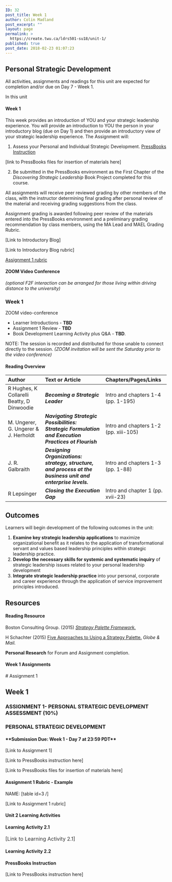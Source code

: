 ```yaml
---
ID: 32
post_title: Week 1
author: Colin Madland
post_excerpt: ""
layout: page
permalink: >
  https://create.twu.ca/ldrs501-su18/unit-1/
published: true
post_date: 2018-02-23 01:07:23
---
```

<h2>Personal Strategic Development</h2>
All activities, assignments and readings for this unit are expected for completion and/or due on Day 7 - Week 1.

In this unit

#### Week 1

This week provides an introduction of YOU and your strategic leadership experience. You will provide an introduction to YOU the person in your introductory blog (due on Day 1) and then provide an introductory view of your strategic leadership experience. The Assignment will:

1. Assess your Personal and Individual Strategic Development. [PressBooks Instruction](https://TWOnline.gitbooks.io/pressbook-resources/content/)

[link to PressBooks files for insertion of materials here]

2. Be submitted in the PressBooks environment as the First Chapter of the _Discovering Strategic Leadership_ Book Project completed for this course.

All assignments will receive peer reviewed grading by other members of the class, with the instructor determining final grading after personal review of the material and receiving grading suggestions from the class.

Assignment grading is awarded following peer review of the materials entered into the PressBooks environment and a preliminary grading recommendation by class members, using the MA Lead and MAEL Grading Rubric.

[Link to Introductory Blog]

[Link to Introductory Blog rubric]

[Assignment 1 rubric](https://create.twu.ca/ldrs501-su18/assignment-1/)

#### ZOOM Video Conference
_(optional F2F interaction can be arranged for those living within driving distance to the university)_

### Week 1

ZOOM video-conference

- Learner Introductions - **TBD**
- Assignment 1 Review - **TBD**
- Book Development Learning Activity plus Q&amp;A - **TBD**.

NOTE: The session is recorded and distributed for those unable to connect directly to the session. _(ZOOM invitation will be sent the Saturday prior to the video conference)_

#### Reading Overview
| **Author** | **Text or Article** | **Chapters/Pages/Links** |
| :--- | :--- | :--- |
| R Hughes, K Collarelli Beatty, D Dinwoodie | _**Becoming a Strategic Leader**_ | Intro and chapters 1-4 (pp. 1-195) |
| M. Ungerer, G. Ungerer &amp; J. Herholdt | _**Navigating Strategic Possibilities: Strategic Formulation and Execution Practices ot Flourish**_ | Intro and chapters 1-2 (pp. xiii-105) |
| J. R. Galbraith | _**Designing Organizations: strategy, structure, and process at the business unit and enterprise levels.**_ | Intro and chapters 1-3 (pp. 1-88) |
| R Lepsinger | _**Closing the Execution Gap**_ | Intro and chapter 1 (pp. xvii-23) |

## Outcomes

Learners will begin development of the following outcomes in the unit:
1. **Examine key strategic leadership applications** to maximize organizational benefit as it relates to the application of transformational servant and values based leadership principles within strategic leadership practice.
2. **Develop the necessary skills for systemic and systematic inquiry** of strategic leadership issues related to your personal leadership development
3. **Integrate strategic leadership practice** into your personal, corporate and career experience through the application of service improvement principles introduced.

## Resources
#### Reading Resource

Boston Consulting Group. (2015) [_Strategy Palette Framework._](http://media-publications.bcg.com/pdf/Your-Strategy-Needs-a-Strategy-chapter-01.pdf)

H Schachter (2015) [Five Approaches to Using a Strategy Palette.](https://www.theglobeandmail.com/report-on-business/careers/management/five-approaches-to-using-a-strategy-palette/article25878353/) _Globe &amp; Mail._

**Personal Research** for Forum and Assignment completion.
<h4>Week 1 Assignments</h4>
# Assignment 1

## **Week 1**

### **ASSIGNMENT 1- PERSONAL STRATEGIC DEVELOPMENT ASSESSMENT (10%)**

### **PERSONAL STRATEGIC DEVELOPMENT**
<h4>**Submission Due: Week 1 - Day 7 at 23:59 PDT**</h4>
[Link to Assignment 1]

[Link to PressBooks instruction here]

[Link to PressBooks files for insertion of materials here]

#### Assignment 1 Rubric - Example

NAME:
[table id=3 /]

[Link to Assignment 1 rubric]

#### Unit 2 Learning Activities
<h4>Learning Activity 2.1</h4>
<span style="float: none;background-color: transparent;color: #333333;cursor: text;font-family: -apple-system,BlinkMacSystemFont,'Segoe UI',Roboto,Oxygen-Sans,Ubuntu,Cantarell,'Helvetica Neue',sans-serif;font-size: 16px;font-style: normal;font-variant: normal;font-weight: 400;letter-spacing: normal;text-align: left;text-decoration: none;text-indent: 0px">[Link to Learning Activity 2.1]</span>
<h4>Learning Activity 2.2</h4>
<h4>PressBooks Instruction</h4>
[Link to PressBooks instruction here]